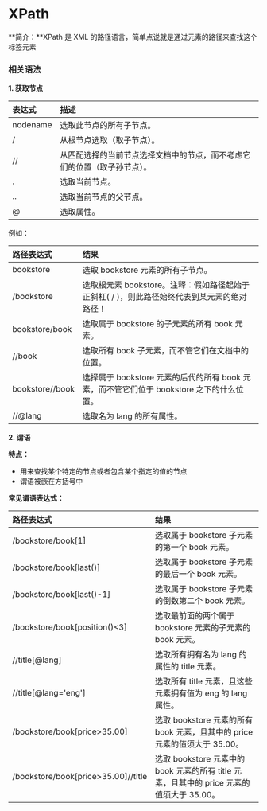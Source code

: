 # XPath

**简介：**XPath 是 XML 的路径语言，简单点说就是通过元素的路径来查找这个标签元素

### 相关语法

**1. 获取节点**

| 表达式   | 描述                                                         |
| :------- | :----------------------------------------------------------- |
| nodename | 选取此节点的所有子节点。                                     |
| /        | 从根节点选取（取子节点）。                                   |
| //       | 从匹配选择的当前节点选择文档中的节点，而不考虑它们的位置（取子孙节点）。 |
| .        | 选取当前节点。                                               |
| ..       | 选取当前节点的父节点。                                       |
| @        | 选取属性。                                                   |

例如：

| 路径表达式      | 结果                                                         |
| :-------------- | :----------------------------------------------------------- |
| bookstore       | 选取 bookstore 元素的所有子节点。                            |
| /bookstore      | 选取根元素 bookstore。注释：假如路径起始于正斜杠( / )，则此路径始终代表到某元素的绝对路径！ |
| bookstore/book  | 选取属于 bookstore 的子元素的所有 book 元素。                |
| //book          | 选取所有 book 子元素，而不管它们在文档中的位置。             |
| bookstore//book | 选择属于 bookstore 元素的后代的所有 book 元素，而不管它们位于 bookstore 之下的什么位置。 |
| //@lang         | 选取名为 lang 的所有属性。                                   |

**2. 谓语**

**特点：**

+  用来查找某个特定的节点或者包含某个指定的值的节点 
+  谓语被嵌在方括号中 

**常见谓语表达式：**

| 路径表达式                          | 结果                                                         |
| :---------------------------------- | :----------------------------------------------------------- |
| /bookstore/book[1]                  | 选取属于 bookstore 子元素的第一个 book 元素。                |
| /bookstore/book[last()]             | 选取属于 bookstore 子元素的最后一个 book 元素。              |
| /bookstore/book[last()-1]           | 选取属于 bookstore 子元素的倒数第二个 book 元素。            |
| /bookstore/book[position()<3]       | 选取最前面的两个属于 bookstore 元素的子元素的 book 元素。    |
| //title[@lang]                      | 选取所有拥有名为 lang 的属性的 title 元素。                  |
| //title[@lang='eng']                | 选取所有 title 元素，且这些元素拥有值为 eng 的 lang 属性。   |
| /bookstore/book[price>35.00]        | 选取 bookstore 元素的所有 book 元素，且其中的 price 元素的值须大于 35.00。 |
| /bookstore/book[price>35.00]//title | 选取 bookstore 元素中的 book 元素的所有 title 元素，且其中的 price 元素的值须大于 35.00。 |

